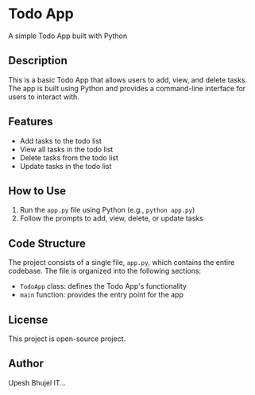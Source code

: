 # Todo App
A simple Todo App built with Python

## Description
This is a basic Todo App that allows users to add, view, and delete tasks. The app is built using Python and provides a command-line interface for users to interact with.

## Features
* Add tasks to the todo list
* View all tasks in the todo list
* Delete tasks from the todo list
* Update tasks in the todo list

## How to Use
1. Run the `app.py` file using Python (e.g., `python app.py`)
2. Follow the prompts to add, view, delete, or update tasks

## Code Structure
The project consists of a single file, `app.py`, which contains the entire codebase. The file is organized into the following sections:
* `TodoApp` class: defines the Todo App's functionality
* `main` function: provides the entry point for the app

## License
This project is open-source project.

## Author
Upesh Bhujel
IT...
